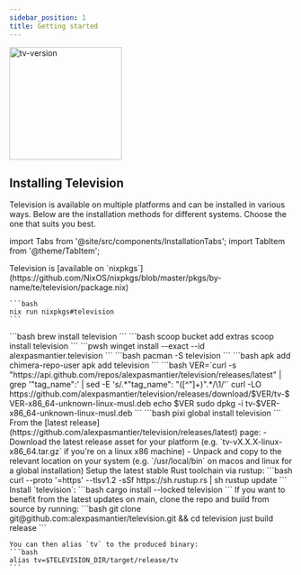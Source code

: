 ```yaml
---
sidebar_position: 1
title: Getting started
---
```


<img width="200" alt="tv-version" src="https://github.com/user-attachments/assets/b31e7495-89c8-4227-83bd-53919c5222e4" />

## Installing Television

Television is available on multiple platforms and can be installed in various ways. Below are the installation methods for different systems. Choose the one that suits you best.

import Tabs from '@site/src/components/InstallationTabs';
import TabItem from '@theme/TabItem';

<Tabs queryString="installation">
  <TabItem value="nix" label="nix" default>
    Television is [available on `nixpkgs`](https://github.com/NixOS/nixpkgs/blob/master/pkgs/by-name/te/television/package.nix)

    ```bash
    nix run nixpkgs#television
    ```
  </TabItem>
  <TabItem value="homebrew" label="Homebrew">
    ```bash
    brew install television
    ```
  </TabItem>
  <TabItem value="scoop" label="Scoop">
    ```bash
    scoop bucket add extras
    scoop install television
    ```
  </TabItem>
  <TabItem value="winget" label="WinGet">
    ```pwsh
    winget install --exact --id alexpasmantier.television
    ```
  </TabItem>
  <TabItem value="arch" label="Arch Linux">
    ```bash
    pacman -S television
    ```
  </TabItem>
  <TabItem value="chimera" label="Chimera Linux">
    ```bash
    apk add chimera-repo-user
    apk add television
    ```
  </TabItem>
  <TabItem value="debian" label="Debian-based">
    ```bash
    VER=`curl -s "https://api.github.com/repos/alexpasmantier/television/releases/latest" | grep '"tag_name":' | sed -E 's/.*"tag_name": "([^"]+)".*/\1/'`
    curl -LO https://github.com/alexpasmantier/television/releases/download/$VER/tv-$VER-x86_64-unknown-linux-musl.deb
    echo $VER
    sudo dpkg -i tv-$VER-x86_64-unknown-linux-musl.deb
    ```
  </TabItem>
  <TabItem value="conda" label="Conda-forge">
    ```bash
    pixi global install television
    ```
  </TabItem>
  <TabItem value="binary" label="Pre-compiled Binary">
    From the [latest release](https://github.com/alexpasmantier/television/releases/latest) page:
    - Download the latest release asset for your platform (e.g. `tv-vX.X.X-linux-x86_64.tar.gz` if you're on a linux x86 machine)
    - Unpack and copy to the relevant location on your system (e.g. `/usr/local/bin` on macos and linux for a global installation)
  </TabItem>
  <TabItem value="crates" label="Crates.io">
    Setup the latest stable Rust toolchain via rustup:
    ```bash
    curl --proto '=https' --tlsv1.2 -sSf https://sh.rustup.rs | sh
    rustup update
    ```
    Install `television`:
    ```bash
    cargo install --locked television
    ```
  </TabItem>
  <TabItem value="source" label="Building from source">
    If you want to benefit from the latest updates on main, clone the repo and build from source by running:
    ```bash
    git clone git@github.com:alexpasmantier/television.git && cd television
    just build release
    ```

    You can then alias `tv` to the produced binary:
    ```bash
    alias tv=$TELEVISION_DIR/target/release/tv
    ```
  </TabItem>
</Tabs>
